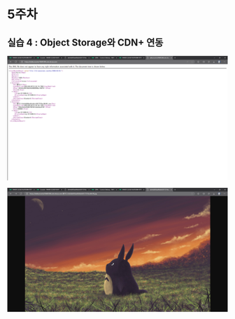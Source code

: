 
# 5주차

## 실습 4 : Object Storage와 CDN+ 연동

![Untitled](./Untitled%2010.png)

![Untitled](./Untitled%2011.png)
